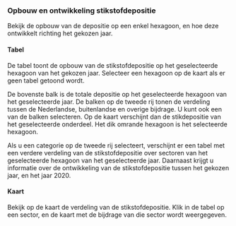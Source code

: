 ### Opbouw en ontwikkeling stikstofdepositie
Bekijk de opbouw van de depositie op een enkel hexagoon, en hoe deze ontwikkelt richting het gekozen jaar.

#### Tabel
De tabel toont de opbouw van de stikstofdepositie op het geselecteerde hexagoon van het gekozen jaar. Selecteer een hexagoon op de kaart als er geen tabel getoond wordt.

De bovenste balk is de totale depositie op het geselecteerde hexagoon van het geselecteerde jaar. De balken op de tweede rij tonen de verdeling tussen de Nederlandse, buitenlandse en overige bijdrage. U kunt ook een van de balken selecteren. Op de kaart verschijnt dan de stikdepositie van het geselecteerde onderdeel. Het dik omrande hexagoon is het selecteerde hexagoon.

Als u een categorie op de tweede rij selecteert, verschijnt er een tabel met een verdere verdeling van de stikstofdepositie over sectoren van het geselecteerde hexagoon van het geselecteerde jaar. Daarnaast krijgt u informatie over de ontwikkeling van de stikstofdepositie tussen het gekozen jaar, en het jaar 2020. 

#### Kaart
Bekijk op de kaart de verdeling van de stikstofdepositie. Klik in de tabel op een sector, en  de kaart met de bijdrage van die sector wordt weergegeven. 

